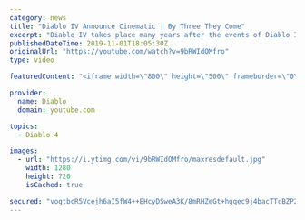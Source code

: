 ```yaml
---
category: news
title: "Diablo IV Announce Cinematic | By Three They Come"
excerpt: "Diablo IV takes place many years after the events of Diablo III, after millions have been slaughtered by the actions of the High Heavens and Burning Hells alike."
publishedDateTime: 2019-11-01T18:05:30Z
originalUrl: "https://youtube.com/watch?v=9bRWIdOMfro"
type: video

featuredContent: "<iframe width=\"800\" height=\"500\" frameborder=\"0\" src=\"https://www.youtube.com/embed/9bRWIdOMfro\" allow=\"accelerometer; autoplay; encrypted-media; gyroscope; picture-in-picture\" allowfullscreen></iframe>"

provider:
  name: Diablo
  domain: youtube.com

topics:
  - Diablo 4

images:
  - url: "https://i.ytimg.com/vi/9bRWIdOMfro/maxresdefault.jpg"
    width: 1280
    height: 720
    isCached: true

secured: "vogtbcR5Vcejh6aI5fW4++EHcyDSweA3K/8mRHZeGt+hgqec9j4bacTTcBZP2/AzasS06XkhG4oCB4O1AJFrpK9SAF69W2r9LLAn4B1BqFDEtXMJ2/z10em99osO54U09h56PYiUYWRw3l+W13OMm7O3kV00ZBi5z8cPr8jhMHUoX0rBWib9i1huev5v+VWiyd+xWjLfQygrWgdgzzIIZZ4/yBS+BNJ/2j0lCss72UmNy8NsUWrWmgihE4kfCuetr1i8vEFcEgM6hp8nV13WLLHCcSdLQ430apufgY1+rVkfDh5ZbUxyMXv2bziKK+PvbxPbcWLqMSlraUzD8YEq8MeVtmARbwBmhA6KVxfoVa+xpQ3ZweCO2dMdhwl5jd0aA/9k9tsuTeAeEWm1oMph1O4dY3MlJuT5nIYLBCe+qUz4QaTiltUUb1hzw7OccZOn;MPFbkrckGS2UwBvNBQm1ag=="
---
```


